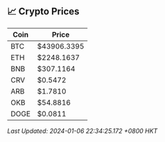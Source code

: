 ## 📈 Crypto Prices

| Coin | Price |
| ---- | ----- |
| BTC | $43906.3395 |
| ETH | $2248.1637 |
| BNB | $307.1164 |
| CRV | $0.5472 |
| ARB | $1.7810 |
| OKB | $54.8816 |
| DOGE | $0.0811 |

_Last Updated: 2024-01-06 22:34:25.172 +0800 HKT_
